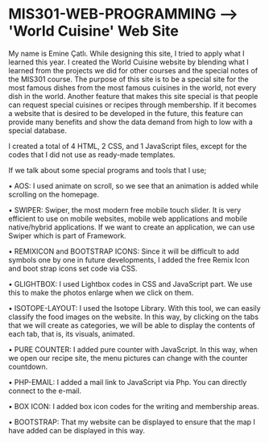 # MIS301-WEB-PROGRAMMING --> 'World Cuisine' Web Site

  My name is Emine Çatlı. While designing this site, I tried to apply what I learned this year. I created the World Cuisine website by blending what I learned from the projects we did for other courses and the special notes of the MIS301 course. The purpose of this site is to be a special site for the most famous dishes from the most famous cuisines in the world, not every dish in the world. Another feature that makes this site special is that people can request special cuisines or recipes through membership. If it becomes a website that is desired to be developed in the future, this feature can provide many benefits and show the data demand from high to low with a special database.

  I created a total of 4 HTML, 2 CSS, and 1 JavaScript files, except for the codes that I did not use as ready-made templates.
  
  If we talk about some special programs and tools that I use;
  
  •	AOS: I used animate on scroll, so we see that an animation is added while scrolling on the homepage.
  
  •	SWIPER: Swiper, the most modern free mobile touch slider. It is very efficient to use on mobile websites, mobile web applications and mobile native/hybrid applications. If we want to create an application, we can use Swiper which is part of Framework.
  
  •	REMIXICON and BOOTSTRAP ICONS: Since it will be difficult to add symbols one by one in future developments, I added the free Remix Icon and boot strap icons set code via CSS.
  
  •	GLIGHTBOX: I used Lightbox codes in CSS and JavaScript part. We use this to make the photos enlarge when we click on them.
  
  •	ISOTOPE-LAYOUT: I used the Isotope Library. With this tool, we can easily classify the food images on the website. In this way, by clicking on the tabs that we will create as categories, we will be able to display the contents of each tab, that is, its visuals, animated.
  
  •	PURE COUNTER: I added pure counter with JavaScript. In this way, when we open our recipe site, the menu pictures can change with the counter countdown.
  
  •	PHP-EMAIL: I added a mail link to JavaScript via Php. You can directly connect to the e-mail.
  
  •	BOX ICON: I added box icon codes for the writing and membership areas.
  
  •	BOOTSTRAP: That my website can be displayed to ensure that the map I have added can be displayed in this way.
